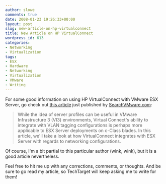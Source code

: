 ```yaml
---
author: slowe
comments: true
date: 2008-01-23 19:26:33+00:00
layout: post
slug: new-article-on-hp-virtualconnect
title: New Article on HP VirtualConnect
wordpress_id: 613
categories:
- Networking
- Virtualization
tags:
- ESX
- Hardware
- Networking
- Virtualization
- VMware
- Writing
---
```


For some good information on using HP VirtualConnect with VMware ESX Server, go check out [this article](http://searchvmware.techtarget.com/tip/0,289483,sid179_gci1295274,00.html) just published by [SearchVMware.com](http://searchvmware.techtarget.com/):

>While the idea of server profiles can be useful in VMware Infrastructure 3 (VI3) environments, Virtual Connect's ability to integrate with VLAN tagging configurations is perhaps more applicable to ESX Server deployments on c-Class blades. In this article, we'll take a look at how VirtualConnect integrates with ESX Server with regards to networking configurations.

Of course, I'm a bit partial to this particular author (wink, wink), but it is a good article nevertheless.

Feel free to hit me up with any corrections, comments, or thoughts. And be sure to go read my article, so TechTarget will keep asking me to write for them!
